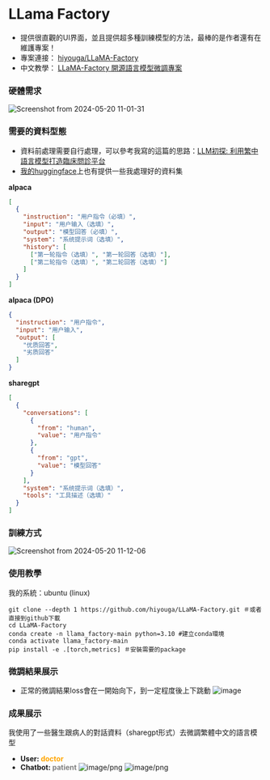 # LLama Factory
- 提供很直觀的UI界面，並且提供超多種訓練模型的方法，最棒的是作者還有在維護專案！
- 專案連接： [hiyouga/LLaMA-Factory](https://github.com/hiyouga/LLaMA-Factory/tree/main)
- 中文教學： [LLaMA-Factory 開源語言模型微調專案](https://the-walking-fish.com/p/llama-factory/)

### 硬體需求
![Screenshot from 2024-05-20 11-01-31](https://github.com/JosephLi0419/Rookie-LLM-trainer/assets/89914044/4c5afe2a-9407-4a25-a23c-28024ba2eea8)


### 需要的資料型態
- 資料前處理需要自行處理，可以參考我寫的這篇的思路：[LLM初探: 利用繁中語言模型打造臨床問診平台](https://medium.com/@evauni419/llm%E5%88%9D%E6%8E%A2-%E5%88%A9%E7%94%A8%E7%B9%81%E4%B8%AD%E8%AA%9E%E8%A8%80%E6%A8%A1%E5%9E%8B%E6%89%93%E9%80%A0%E8%87%A8%E5%BA%8A%E5%95%8F%E8%A8%BA%E5%B9%B3%E5%8F%B0-8c5e7449d072)
- [我的huggingface](https://huggingface.co/ChenWeiLi)上也有提供一些我處理好的資料集

**alpaca**
```json
[
  {
    "instruction": "用户指令（必填）",
    "input": "用户输入（选填）",
    "output": "模型回答（必填）",
    "system": "系统提示词（选填）",
    "history": [
      ["第一轮指令（选填）", "第一轮回答（选填）"],
      ["第二轮指令（选填）", "第二轮回答（选填）"]
    ]
  }
]
```
**alpaca (DPO)**
```json
{
  "instruction": "用户指令",
  "input": "用户输入",
  "output": [
    "优质回答",
    "劣质回答"
  ]
}
```
**sharegpt**
```json
[
  {
    "conversations": [
      {
        "from": "human",
        "value": "用户指令"
      },
      {
        "from": "gpt",
        "value": "模型回答"
      }
    ],
    "system": "系统提示词（选填）",
    "tools": "工具描述（选填）"
  }
]
```
### 訓練方式
![Screenshot from 2024-05-20 11-12-06](https://github.com/JosephLi0419/Rookie-LLM-trainer/assets/89914044/b5ad8942-2a17-410c-a4c7-35538ed8e00e)

### 使用教學
我的系統：ubuntu (linux)
```
git clone --depth 1 https://github.com/hiyouga/LLaMA-Factory.git ＃或者直接到github下載
cd LLaMA-Factory
conda create -n llama_factory-main python=3.10 #建立conda環境
conda activate llama_factory-main
pip install -e .[torch,metrics] ＃安裝需要的package
```
### 微調結果展示
- 正常的微調結果loss會在一開始向下，到一定程度後上下跳動
![image](https://github.com/JosephLi0419/Rookie-LLM-trainer/assets/89914044/f77b05b1-9f89-4fab-be4d-399b7bd30c14)

### 成果展示
我使用了一些醫生跟病人的對話資料（sharegpt形式）去微調繁體中文的語言模型

- **User: <span style="color: orange;">doctor</span>**
- **Chatbot: <span style="color: gray;">patient</span>**
![image/png](https://cdn-uploads.huggingface.co/production/uploads/65c07d1b2357c1bded7a92fa/Tp6ZKsGX1f2Qs5FLMFL51.png)
![image/png](https://cdn-uploads.huggingface.co/production/uploads/65c07d1b2357c1bded7a92fa/59A_3WFYl-h34g8XU1XGG.png)

